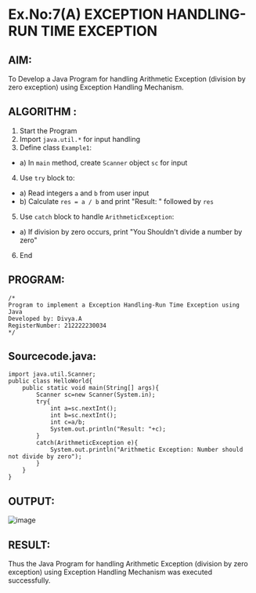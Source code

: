 # Ex.No:7(A)           EXCEPTION HANDLING-RUN TIME EXCEPTION
## AIM:
  To Develop a Java Program for handling Arithmetic Exception (division by zero exception) using Exception Handling Mechanism.

## ALGORITHM :
1.  Start the Program
2.	Import `java.util.*` for input handling
3.	Define class `Example1`:
-	a) In `main` method, create `Scanner` object `sc` for input
4.	Use `try` block to:
-	a) Read integers `a` and `b` from user input
-	b) Calculate `res = a / b` and print "Result: " followed by `res`
5.	Use `catch` block to handle `ArithmeticException`:
-	a) If division by zero occurs, print "You Shouldn't divide a number by zero"
6.	End







## PROGRAM:
 ```
/*
Program to implement a Exception Handling-Run Time Exception using Java
Developed by: Divya.A
RegisterNumber: 212222230034 
*/
```

## Sourcecode.java:

```
import java.util.Scanner;
public class HelloWorld{
    public static void main(String[] args){
        Scanner sc=new Scanner(System.in);
        try{
            int a=sc.nextInt();
            int b=sc.nextInt();
            int c=a/b;
            System.out.println("Result: "+c);
        }
        catch(ArithmeticException e){
            System.out.println("Arithmetic Exception: Number should not divide by zero");
        }
    }
}
```




## OUTPUT:

![image](https://github.com/user-attachments/assets/e6cf41f7-007d-439c-a719-ecd1891cdb31)



## RESULT:
Thus the Java Program for handling Arithmetic Exception (division by zero exception) using Exception Handling Mechanism was executed successfully.

